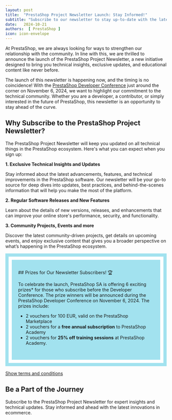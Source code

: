 ```yaml
---
layout: post
title:  "PrestaShop Project Newsletter Launch: Stay Informed!"
subtitle: "Subscribe to our newsletter to stay up-to-date with the latest news and updates from the PrestaShop Project."
date:   2024-10-21
authors:  [ PrestaShop ]
icon: icon-envelope
---
```


At PrestaShop, we are always looking for ways to strengthen our relationship with the community. In line with this, we are thrilled to announce the launch of the PrestaShop Project Newsletter, a new initiative designed to bring you technical insights, exclusive updates, and educational content like never before.

The launch of this newsletter is happening now, and the timing is no coincidence! With the [PrestaShop Developer Conference](https://events.prestashop.com/prestashop-developer-conference/) just around the corner on November 6, 2024, we want to highlight our commitment to the technical community. Whether you are a developer, a contributor, or simply interested in the future of PrestaShop, this newsletter is an opportunity to stay ahead of the curve.

## Why Subscribe to the PrestaShop Project Newsletter?

The PrestaShop Project Newsletter will keep you updated on all technical things in the PrestaShop ecosystem. Here's what you can expect when you sign up:

**1. Exclusive Technical Insights and Updates**

Stay informed about the latest advancements, features, and technical improvements in the PrestaShop software. Our newsletter will be your go-to source for deep dives into updates, best practices, and behind-the-scenes information that will help you make the most of the platform.

**2. Regular Software Releases and New Features**

Learn about the details of new versions, releases, and enhancements that can improve your online store's performance, security, and functionality.

**3. Community Projects, Events and more**

Discover the latest community-driven projects, get details on upcoming events, and enjoy exclusive content that gives you a broader perspective on what’s happening in the PrestaShop ecosystem. 

<style>
  #prizes-for-our-newsletter-subscribers- { margin-top: 0; border-bottom: 1px solid #000; }
</style>
<div class="newsletter-prizes-announcement" style="padding: 10px; background:  #a2e2ef;">
  <div style="padding: 30px 20px; background: #a2e2ef; border: 10px solid white;">
  ## Prizes for Our Newsletter Subscribers! 🏆 

  To celebrate the launch, PrestaShop SA is offering 6 exciting prizes* for those who subscribe before the Developer Conference. The prize winners will be announced during the PrestaShop Developer Conference on November 6, 2024. The prizes include:

  - 2 vouchers for 100 EUR, valid on the PrestaShop Marketplace
  - 2 vouchers for a **free annual subscription** to PrestaShop Academy
  - 2 vouchers for **25% off training sessions** at PrestaShop Academy.
  </div>
</div>

<a href="javascript:void(0);" onclick="toggleTerms()">Show terms and conditions</a>

<div id="terms" style="display: none;">
This offer is organized by PrestaShop SA.

Participants who have registered with a valid email address for the PrestaShop Project Newsletter between October 8th and November 5th are eligible for the contest.

The PrestaShop team will randomly select 6 winners and announce them during the PrestaShop Developer Conference on November 6, 2024. The draws are not cumulative. In the days following the draw, the winners will also be notified using the email address they provided when registering for the newsletter.

The prizes are awarded in the form of:
- 2 vouchers for 100 EUR valid on the PrestaShop Marketplace, usable until DD/MM/YYYY
- 2 vouchers for free annual subscription on the PrestaShop Academy, usable until DD/MM/YYYY
- 2 vouchers for 25% off for training sessions on the PrestaShop Academy, usable until DD/MM/YY

The voucher is received as is and may not be exchanged, taken back, or subject to any financial consideration. 

PrestaShop S.A. processes your personal data for the purposes of managing this contest in accordance with our legitimate interests. This information will be retained for the duration of the contest, and may be revealed in the event of victory during the PrestaShop Developer Conference. To learn more about the management of your data, please consult the PrestaShop Privacy Policy.
</div>

<script>
function toggleTerms() {
  var x = document.getElementById("terms");
  if (x.style.display === "none") {
    x.style.display = "block";
  } else {
    x.style.display = "none";
  }
}
</script>

## Be a Part of the Journey

Subscribe to the PrestaShop Project Newsletter for expert insights and technical updates. Stay informed and ahead with the latest innovations in ecommerce.

<script charset="utf-8" type="text/javascript" src="//js.hsforms.net/forms/embed/v2.js"></script>
<script>
hbspt.forms.create({
region: "na1",
portalId: "4323170",
formId: "94e069e0-99ec-4c38-964a-82a27750044e"
});
</script>
